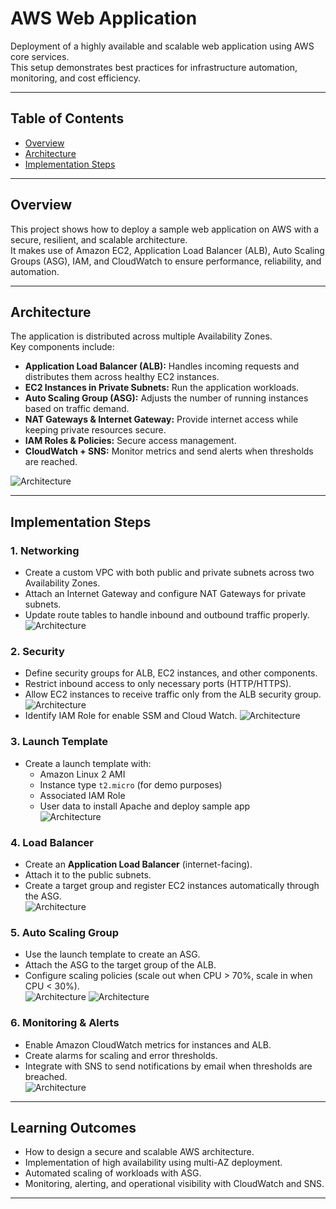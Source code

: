 # AWS Web Application 

Deployment of a highly available and scalable web application using AWS core services.  
This setup demonstrates best practices for infrastructure automation, monitoring, and cost efficiency.

---

## Table of Contents
- [Overview](#overview)
- [Architecture](#architecture)
- [Implementation Steps](#implementation-steps)

---

## Overview

This project shows how to deploy a sample web application on AWS with a secure, resilient, and scalable architecture.  
It makes use of Amazon EC2, Application Load Balancer (ALB), Auto Scaling Groups (ASG), IAM, and CloudWatch to ensure performance, reliability, and automation.

---

## Architecture

The application is distributed across multiple Availability Zones.  
Key components include:

- **Application Load Balancer (ALB):** Handles incoming requests and distributes them across healthy EC2 instances.  
- **EC2 Instances in Private Subnets:** Run the application workloads.  
- **Auto Scaling Group (ASG):** Adjusts the number of running instances based on traffic demand.  
- **NAT Gateways & Internet Gateway:** Provide internet access while keeping private resources secure.  
- **IAM Roles & Policies:** Secure access management.  
- **CloudWatch + SNS:** Monitor metrics and send alerts when thresholds are reached.  

![Architecture](./Architect.png)

---

## Implementation Steps

### 1. Networking
- Create a custom VPC with both public and private subnets across two Availability Zones.  
- Attach an Internet Gateway and configure NAT Gateways for private subnets.  
- Update route tables to handle inbound and outbound traffic properly.  
![Architecture](./network-vpc.png)

### 2. Security
- Define security groups for ALB, EC2 instances, and other components.  
- Restrict inbound access to only necessary ports (HTTP/HTTPS).  
- Allow EC2 instances to receive traffic only from the ALB security group.  
![Architecture](./SecurityGroup.png)
- Identify IAM Role for enable SSM and Cloud Watch.
![Architecture](./Roles.png)

### 3. Launch Template
- Create a launch template with:
  - Amazon Linux 2 AMI  
  - Instance type `t2.micro` (for demo purposes)  
  - Associated IAM Role  
  - User data to install Apache and deploy sample app  
![Architecture](./Template.png)

### 4. Load Balancer
- Create an **Application Load Balancer** (internet-facing).  
- Attach it to the public subnets.  
- Create a target group and register EC2 instances automatically through the ASG.  
![Architecture](./LoadBalancer.png)

### 5. Auto Scaling Group
- Use the launch template to create an ASG.  
- Attach the ASG to the target group of the ALB.  
- Configure scaling policies (scale out when CPU > 70%, scale in when CPU < 30%).  
![Architecture](./ASG.png)
![Architecture](./EC2.png)

### 6. Monitoring & Alerts
- Enable Amazon CloudWatch metrics for instances and ALB.  
- Create alarms for scaling and error thresholds.  
- Integrate with SNS to send notifications by email when thresholds are breached.  
![Architecture](./CW.png)

---

## Learning Outcomes
- How to design a secure and scalable AWS architecture.  
- Implementation of high availability using multi-AZ deployment.  
- Automated scaling of workloads with ASG.  
- Monitoring, alerting, and operational visibility with CloudWatch and SNS.  

---
